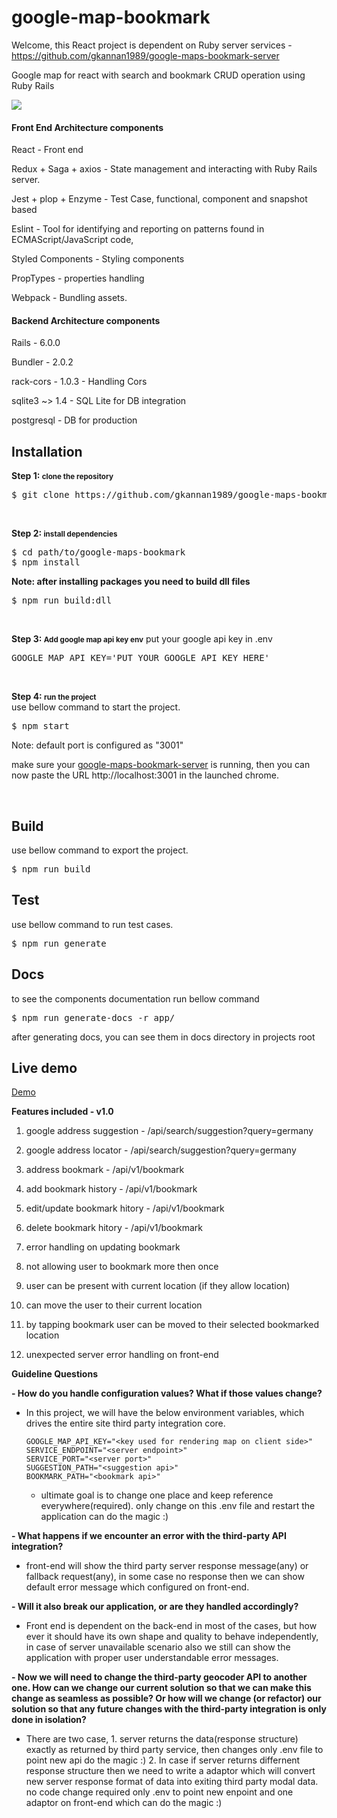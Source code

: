 # google-map-bookmark

Welcome, this React project is dependent on Ruby server services - https://github.com/gkannan1989/google-maps-bookmark-server

Google map for react with search and bookmark CRUD operation using Ruby Rails

<img src="https://serving.photos.photobox.com/928950671763f2c6f0bfc94e00b6d7721b91502b59aa77e65e149510b7ac5793bbfe8d6c.jpg" />

<h4>Front End Architecture components</h4>
<p>
React - Front end 
  
Redux + Saga + axios - State management and interacting with Ruby Rails server.

Jest + plop + Enzyme - Test Case, functional, component and snapshot based 

Eslint - Tool for identifying and reporting on patterns found in ECMAScript/JavaScript code,

Styled Components - Styling components 

PropTypes - properties handling 

Webpack - Bundling assets.
</p>


<h4>Backend Architecture components</h4>
<p>
Rails - 6.0.0
  
Bundler - 2.0.2

rack-cors - 1.0.3 - Handling Cors

sqlite3 ~> 1.4 - SQL Lite for DB integration

postgresql - DB for production
</p>

<h2>Installation</h2>
<p>
    <b>Step 1: <small>clone the repository</small></b>
    <pre>$ git clone https://github.com/gkannan1989/google-maps-bookmark.git</pre>
</p>
<br />
<p>
    <b>Step 2: <small>install dependencies</small></b>
    <pre>$ cd path/to/google-maps-bookmark
$ npm install</pre>
    <b>Note: after installing packages you need to build dll files</b>
    <pre>$ npm run build:dll</pre>
</p>
<br />
<p>
    <b>Step 3: <small>Add google map api key env</small></b>
    put your google api key in .env
    <pre>GOOGLE_MAP_API_KEY='PUT YOUR GOOGLE API KEY HERE'</pre>
</p>
<br />
<p>
    <b>Step 4: <small>run the project</small></b>
    <br />use bellow command to start the project.
    <pre>$ npm start</pre>
    
   Note: default port is configured as "3001"
   
   make sure your <a href="https://github.com/gkannan1989/google-maps-bookmark-server">google-maps-bookmark-server</a> is running, then you can now paste the URL http://localhost:3001 in the launched chrome.
</p>

<br />
<h2>Build</h2>
<p>
    use bellow command to export the project.
    <pre>$ npm run build</pre>
</p> 
<h2>Test</h2>
<p>
    use bellow command to run test cases.
    <pre>$ npm run generate</pre>
</p>
<h2>Docs</h2>
<p>
    to see the components documentation run bellow command
    <pre>$ npm run generate-docs -r app/</pre>
    after generating docs, you can see them in docs directory in projects root
</p>

<p>
  <p>
<h2> Live demo </h2>
<p> 
  <a href="https://google-map-bookmark.herokuapp.com/">Demo</a>
</p> 
</p>


<p>
<b>Features included - v1.0</b>
  
1. google address suggestion - /api/search/suggestion?query=germany
  
2. google address locator - /api/search/suggestion?query=germany

3. address bookmark - /api/v1/bookmark

4. add bookmark history - /api/v1/bookmark

5. edit/update bookmark hitory - /api/v1/bookmark

6. delete bookmark hitory - /api/v1/bookmark

7. error handling on updating bookmark 

8. not allowing user to bookmark more then once

9. user can be present with current location (if they allow location)

10. can move the user to their current location

11. by tapping bookmark user can be moved to their selected bookmarked location

12. unexpected server error handling on front-end

</p>

<b>Guideline Questions</b>

<b>- How do you handle configuration values? What if those values change?</b>

   - In this project, we will have the below environment variables, which drives the entire site third party integration core.
   
         GOOGLE_MAP_API_KEY="<key used for rendering map on client side>" 
         SERVICE_ENDPOINT="<server endpoint>"
         SERVICE_PORT="<server port>"
         SUGGESTION_PATH="<suggestion api>"
         BOOKMARK_PATH="<bookmark api>"
	   
	 - ultimate goal is to change one place and keep reference everywhere(required). only change on this .env file and restart the application can do the magic :)
   
<b>- What happens if we encounter an error with the third-party API integration?</b>

   - front-end will show the third party server response message(any) or fallback request(any), in some case no response then we can show default error message which configured on front-end.
	 
<b>- Will it also break our application, or are they handled accordingly?</b>

   - Front end is dependent on the back-end in most of the cases, but how ever it should have its own shape and quality to behave independently, in case of server unavailable scenario also we still can show the application with proper user understandable error messages. 

<b>- Now we will need to change the third-party geocoder API to another one. How can we
change our current solution so that we can make this change as seamless as possible? Or
how will we change (or refactor) our solution so that any future changes with the third-party
integration is only done in isolation?</b>

   - There are two case, 
         1. server returns the data(response structure) exactly as returned by third party service, then changes only .env file to point new api do the magic :)
         2. In case if server returns differnent response structure then we need to write a adaptor which will convert new server response format of data into exiting third party modal data. no code change required only .env to point new enpoint and one adaptor on front-end which can do the magic :)
